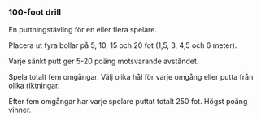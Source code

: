 ### 100-foot drill

En puttningstävling för en eller flera spelare.

Placera ut fyra bollar på 5, 10, 15 och 20 fot (1,5, 3, 4,5 och 6 meter).

Varje sänkt putt ger 5-20 poäng motsvarande avståndet.

Spela totalt fem omgångar. Välj olika hål för varje omgång eller putta från olika riktningar.

Efter fem omgångar har varje spelare puttat totalt 250 fot. Högst poäng vinner.
